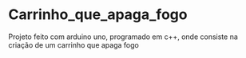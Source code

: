 # Carrinho_que_apaga_fogo
Projeto feito com arduino uno, programado em c++, onde consiste na criação de um carrinho que apaga fogo
